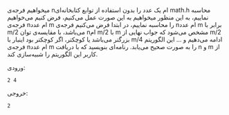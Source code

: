 میخواهیم فرجه‌ی nام یک عدد را بدون استفاده از توابع کتابخانه‌ای math.h محاسبه نماییم، به این منظور میخواهیم به این صورت عمل می‌کنیم، فرض کنیم می‌خواهیم فرجه‌ی nام عدد m را محاسبه نماییم، در ابتدا فرض می‌کنیم فرجه‌ی nام عدد m برابر با m/2 می‌باشد، با مقایسه‌ی توان nام m/2 با m مشخص می‌شود که جواب نهایی از m/2 بزرگتر می‌باشد یا کوچکتر، اگر کوچکتر بود اینبار با m/4 ادامه می‌دهیم و ... این الگوریتم فرجه‌ی nام عدد m را به صورت صحیح می‌یابد. 
رنامه‌ای بنویسید که با دریافت n و m از کاربر این الگوریتم را شبیه‌سازی کند.

ورودی:

	2 4

خروجی:

	2